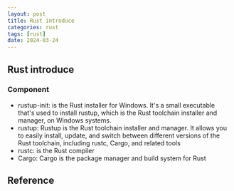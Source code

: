 ```yaml
---
layout: post
title: Rust introduce
categories: rust
tags: [rust]
date: 2024-03-24
---
```


## Rust introduce


### Component

* rustup-init: is the Rust installer for Windows. It's a small executable that's used to install rustup, which is the Rust toolchain installer and manager, on Windows systems.
* rustup: Rustup is the Rust toolchain installer and manager. It allows you to easily install, update, and switch between different versions of the Rust toolchain, including rustc, Cargo, and related tools
* rustc: is the Rust compiler
* Cargo: Cargo is the package manager and build system for Rust


## Reference
